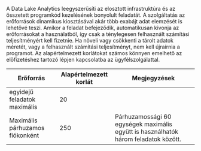 A Data Lake Analytics leegyszerűsíti az elosztott infrastruktúra és az összetett programkód kezelésének bonyolult feladatát. A szolgáltatás az erőforrások dinamikus kiosztásával akár több exabájt adat elemzését is lehetővé teszi. Amikor a feladat befejeződik, automatikusan kivonja az erőforrásokat a használatból, így csak a ténylegesen felhasznált számítási teljesítményért kell fizetnie. Ha növeli vagy csökkenti a tárolt adatok méretét, vagy a felhasznált számítási teljesítményt, nem kell újraírnia a programot. Az alapértelmezett korlátokat számos könnyen emelhető az előfizetéshez tartozó lépjen kapcsolatba az ügyfélszolgálattal. 

| **Erőforrás** | **Alapértelmezett korlát** | **Megjegyzések** |
| --- | --- | --- |
| egyidejű feladatok maximális |20 | |
| Maximális párhuzamos fiókonként |250 |Párhuzamossági 60 egységek maximális együtt is használhatók három feladatok között. |

